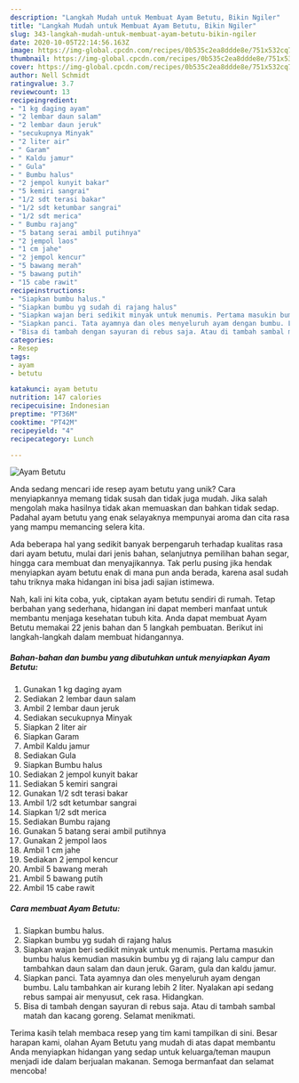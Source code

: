 ```yaml
---
description: "Langkah Mudah untuk Membuat Ayam Betutu, Bikin Ngiler"
title: "Langkah Mudah untuk Membuat Ayam Betutu, Bikin Ngiler"
slug: 343-langkah-mudah-untuk-membuat-ayam-betutu-bikin-ngiler
date: 2020-10-05T22:14:56.163Z
image: https://img-global.cpcdn.com/recipes/0b535c2ea8ddde8e/751x532cq70/ayam-betutu-foto-resep-utama.jpg
thumbnail: https://img-global.cpcdn.com/recipes/0b535c2ea8ddde8e/751x532cq70/ayam-betutu-foto-resep-utama.jpg
cover: https://img-global.cpcdn.com/recipes/0b535c2ea8ddde8e/751x532cq70/ayam-betutu-foto-resep-utama.jpg
author: Nell Schmidt
ratingvalue: 3.7
reviewcount: 13
recipeingredient:
- "1 kg daging ayam"
- "2 lembar daun salam"
- "2 lembar daun jeruk"
- "secukupnya Minyak"
- "2 liter air"
- " Garam"
- " Kaldu jamur"
- " Gula"
- " Bumbu halus"
- "2 jempol kunyit bakar"
- "5 kemiri sangrai"
- "1/2 sdt terasi bakar"
- "1/2 sdt ketumbar sangrai"
- "1/2 sdt merica"
- " Bumbu rajang"
- "5 batang serai ambil putihnya"
- "2 jempol laos"
- "1 cm jahe"
- "2 jempol kencur"
- "5 bawang merah"
- "5 bawang putih"
- "15 cabe rawit"
recipeinstructions:
- "Siapkan bumbu halus."
- "Siapkan bumbu yg sudah di rajang halus"
- "Siapkan wajan beri sedikit minyak untuk menumis. Pertama masukin bumbu halus kemudian masukin bumbu yg di rajang lalu campur dan tambahkan daun salam dan daun jeruk. Garam, gula dan kaldu jamur."
- "Siapkan panci. Tata ayamnya dan oles menyeluruh ayam dengan bumbu. Lalu tambahkan air kurang lebih 2 liter. Nyalakan api sedang rebus sampai air menyusut, cek rasa. Hidangkan."
- "Bisa di tambah dengan sayuran di rebus saja. Atau di tambah sambal matah dan kacang goreng. Selamat menikmati."
categories:
- Resep
tags:
- ayam
- betutu

katakunci: ayam betutu 
nutrition: 147 calories
recipecuisine: Indonesian
preptime: "PT36M"
cooktime: "PT42M"
recipeyield: "4"
recipecategory: Lunch

---
```



![Ayam Betutu](https://img-global.cpcdn.com/recipes/0b535c2ea8ddde8e/751x532cq70/ayam-betutu-foto-resep-utama.jpg)

Anda sedang mencari ide resep ayam betutu yang unik? Cara menyiapkannya memang tidak susah dan tidak juga mudah. Jika salah mengolah maka hasilnya tidak akan memuaskan dan bahkan tidak sedap. Padahal ayam betutu yang enak selayaknya mempunyai aroma dan cita rasa yang mampu memancing selera kita.

Ada beberapa hal yang sedikit banyak berpengaruh terhadap kualitas rasa dari ayam betutu, mulai dari jenis bahan, selanjutnya pemilihan bahan segar, hingga cara membuat dan menyajikannya. Tak perlu pusing jika hendak menyiapkan ayam betutu enak di mana pun anda berada, karena asal sudah tahu triknya maka hidangan ini bisa jadi sajian istimewa.




Nah, kali ini kita coba, yuk, ciptakan ayam betutu sendiri di rumah. Tetap berbahan yang sederhana, hidangan ini dapat memberi manfaat untuk membantu menjaga kesehatan tubuh kita. Anda dapat membuat Ayam Betutu memakai 22 jenis bahan dan 5 langkah pembuatan. Berikut ini langkah-langkah dalam membuat hidangannya.

<!--inarticleads1-->

##### Bahan-bahan dan bumbu yang dibutuhkan untuk menyiapkan Ayam Betutu:

1. Gunakan 1 kg daging ayam
1. Sediakan 2 lembar daun salam
1. Ambil 2 lembar daun jeruk
1. Sediakan secukupnya Minyak
1. Siapkan 2 liter air
1. Siapkan  Garam
1. Ambil  Kaldu jamur
1. Sediakan  Gula
1. Siapkan  Bumbu halus
1. Sediakan 2 jempol kunyit bakar
1. Sediakan 5 kemiri sangrai
1. Gunakan 1/2 sdt terasi bakar
1. Ambil 1/2 sdt ketumbar sangrai
1. Siapkan 1/2 sdt merica
1. Sediakan  Bumbu rajang
1. Gunakan 5 batang serai ambil putihnya
1. Gunakan 2 jempol laos
1. Ambil 1 cm jahe
1. Sediakan 2 jempol kencur
1. Ambil 5 bawang merah
1. Ambil 5 bawang putih
1. Ambil 15 cabe rawit




<!--inarticleads2-->

##### Cara membuat Ayam Betutu:

1. Siapkan bumbu halus.
1. Siapkan bumbu yg sudah di rajang halus
1. Siapkan wajan beri sedikit minyak untuk menumis. Pertama masukin bumbu halus kemudian masukin bumbu yg di rajang lalu campur dan tambahkan daun salam dan daun jeruk. Garam, gula dan kaldu jamur.
1. Siapkan panci. Tata ayamnya dan oles menyeluruh ayam dengan bumbu. Lalu tambahkan air kurang lebih 2 liter. Nyalakan api sedang rebus sampai air menyusut, cek rasa. Hidangkan.
1. Bisa di tambah dengan sayuran di rebus saja. Atau di tambah sambal matah dan kacang goreng. Selamat menikmati.




Terima kasih telah membaca resep yang tim kami tampilkan di sini. Besar harapan kami, olahan Ayam Betutu yang mudah di atas dapat membantu Anda menyiapkan hidangan yang sedap untuk keluarga/teman maupun menjadi ide dalam berjualan makanan. Semoga bermanfaat dan selamat mencoba!
